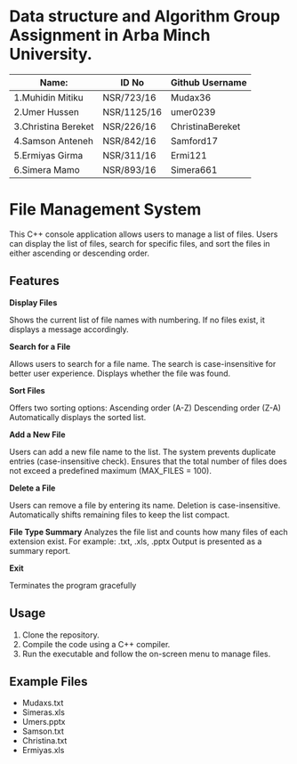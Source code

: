# Data structure and Algorithm Group Assignment in Arba Minch University.
|Name:         | ID No     |Github Username   |                     
|-------------------------|-----------|-----|
|1.Muhidin Mitiku         | NSR/723/16 |Mudax36
|2.Umer     Hussen        | NSR/1125/16 |umer0239
|3.Christina Bereket      | NSR/226/16 |ChristinaBereket
|4.Samson    Anteneh      | NSR/842/16 |Samford17
|5.Ermiyas   Girma        | NSR/311/16 | Ermi121
|6.Simera     Mamo        | NSR/893/16 |Simera661
# File Management System

This C++ console application allows users to manage a list of files. Users can display the list of files, search for specific files, and sort the files in either ascending or descending order.

## Features
 
  **Display Files**
  
Shows the current list of file names with numbering.
If no files exist, it displays a message accordingly.

**Search for a File**

Allows users to search for a file name.
The search is case-insensitive for better user experience.
Displays whether the file was found.

  **Sort Files**
  
Offers two sorting options:
Ascending order (A-Z)
Descending order (Z-A)
Automatically displays the sorted list.

**Add a New File**

Users can add a new file name to the list.
The system prevents duplicate entries (case-insensitive check).
Ensures that the total number of files does not exceed a predefined maximum (MAX_FILES = 100).

**Delete a File**

Users can remove a file by entering its name.
Deletion is case-insensitive.
Automatically shifts remaining files to keep the list compact.

**File Type Summary**
Analyzes the file list and counts how many files of each extension exist.
For example: .txt, .xls, .pptx
Output is presented as a summary report.

**Exit**

Terminates the program gracefully


## Usage

1. Clone the repository.
2. Compile the code using a C++ compiler.
3. Run the executable and follow the on-screen menu to manage files.

## Example Files

- Mudaxs.txt
- Simeras.xls
- Umers.pptx
- Samson.txt
- Christina.txt
- Ermiyas.xls
